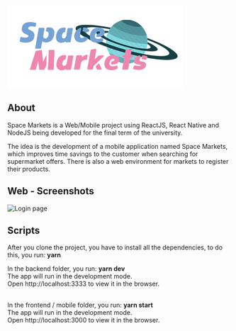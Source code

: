 ![Space Markets](frontend/src/assets/logo.png?raw=true "Space Markets")

## About

Space Markets is a Web/Mobile project using ReactJS, React Native and NodeJS being developed for the final term of the university.

The idea is the development of a mobile application named Space Markets, which improves time savings to the customer when searching for supermarket offers. There is also a web environment for markets to register their products.

## Web - Screenshots
<p align="left">
  <img src="https://i.imgur.com/ENEZVAD.png" width="400" title="Login page">
</p>


## Scripts

After you clone the project, you have to install all the dependencies, to do this, you run: **yarn**

In the backend folder, you run: **yarn dev**<br>
The app will run in the development mode.<br>
Open http://localhost:3333 to view it in the browser.<br><br>

In the frontend / mobile folder, you run: **yarn start**<br>
The app will run in the development mode.<br>
Open http://localhost:3000 to view it in the browser.

